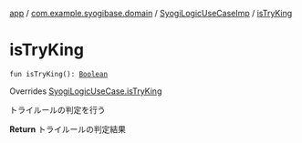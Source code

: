 [app](../../index.md) / [com.example.syogibase.domain](../index.md) / [SyogiLogicUseCaseImp](index.md) / [isTryKing](./is-try-king.md)

# isTryKing

`fun isTryKing(): `[`Boolean`](https://kotlinlang.org/api/latest/jvm/stdlib/kotlin/-boolean/index.html)

Overrides [SyogiLogicUseCase.isTryKing](../-syogi-logic-use-case/is-try-king.md)

トライルールの判定を行う

**Return**
トライルールの判定結果

